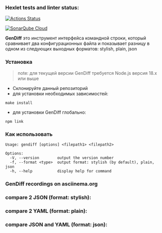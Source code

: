 ### Hexlet tests and linter status:
[![Actions Status](https://github.com/PikylNadin/qa-auto-engineer-javascript-project-87/actions/workflows/hexlet-check.yml/badge.svg)](https://github.com/PikylNadin/qa-auto-engineer-javascript-project-87/actions)

[![SonarQube Cloud](https://sonarcloud.io/images/project_badges/sonarcloud-light.svg)](https://sonarcloud.io/summary/new_code?id=PikylNadin_qa-auto-engineer-javascript-project-87)

**GenDiff** это инструмент интерфейса командной строки, который сравнивает два конфигурационных файла и показывает разницу в одном из следующих выходных форматов: stylish, plain, json

### Установка
>note: для текущей версии GenDiff требуется Node.js версия 18.x или выше
* Склонируйте данный репозиторий
* для установки необходимых зависимостей:
```
make install
```
* для установки GenDiff глобально:
```
npm link
```

### Как использовать
```
Usage: gendiff [options] <filepath1> <filepath2>

Options:
  -V, --version        output the version number
  -f, --format <type>  output format: stylish (by default), plain, json
  -h, --help           display help for command
```

### GenDiff recordings on asciinema.org

### compare 2 JSON (format: stylish):


### compare 2 YAML (format: plain):


### compare JSON and YAML (format: json):
